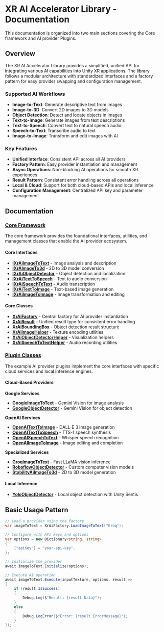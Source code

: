 # XR AI Accelerator Library - Documentation

This documentation is organized into two main sections covering the Core framework and AI provider Plugins.

## Overview

The XR AI Accelerator Library provides a simplified, unified API for integrating various AI capabilities into Unity XR applications. The library follows a modular architecture with standardized interfaces and a factory pattern for easy provider swapping and configuration management.

### Supported AI Workflows

- **Image-to-Text**: Generate descriptive text from images
- **Image-to-3D**: Convert 2D images to 3D models
- **Object Detection**: Detect and locate objects in images
- **Text-to-Image**: Generate images from text descriptions
- **Text-to-Speech**: Convert text to natural speech audio
- **Speech-to-Text**: Transcribe audio to text
- **Image-to-Image**: Transform and edit images with AI

### Key Features

- **Unified Interface**: Consistent API across all AI providers
- **Factory Pattern**: Easy provider instantiation and management
- **Async Operations**: Non-blocking AI operations for smooth XR experiences
- **Result Pattern**: Consistent error handling across all operations
- **Local & Cloud**: Support for both cloud-based APIs and local inference
- **Configuration Management**: Centralized API key and parameter management

## Documentation

### [Core Framework](Core/README.md)

The core framework provides the foundational interfaces, utilities, and management classes that enable the AI provider ecosystem.

#### Core Interfaces
- **[IXrAiImageToText](Core/IXrAiImageToText.md)** - Image analysis and description
- **[IXrAImageTo3d](Core/IXrAImageTo3d.md)** - 2D to 3D model conversion
- **[IXrAiObjectDetector](Core/IXrAiObjectDetector.md)** - Object detection and localization
- **[IXrAiTextToSpeech](Core/IXrAiTextToSpeech.md)** - Text to audio conversion
- **[IXrAiSpeechToText](Core/IXrAiSpeechToText.md)** - Audio transcription
- **[IXrAiTextToImage](Core/IXrAiTextToImage.md)** - Text-based image generation
- **[IXrAiImageToImage](Core/IXrAiImageToImage.md)** - Image transformation and editing

#### Core Classes
- **[XrAiFactory](Core/XrAiFactory.md)** - Central factory for AI provider instantiation
- **[XrAiResult](Core/XrAiResult.md)** - Unified result type for consistent error handling
- **[XrAiBoundingBox](Core/XrAiBoundingBox.md)** - Object detection result structure
- **[XrAiImageHelper](Core/XrAiImageHelper.md)** - Texture encoding utilities
- **[XrAiObjectDetectorHelper](Core/XrAiObjectDetectorHelper.md)** - Visualization helpers
- **[XrAiSpeechToTextHelper](Core/XrAiSpeechToTextHelper.md)** - Audio recording utilities

### [Plugin Classes](Plugins/README.md)

The example AI provider plugins implement the core interfaces with specific cloud services and local inference engines.

#### Cloud-Based Providers

**Google Services**
- **[GoogleImageToText](Plugins/GoogleImageToText.md)** - Gemini Vision for image analysis
- **[GoogleObjectDetector](Plugins/GoogleObjectDetector.md)** - Gemini Vision for object detection

**OpenAI Services**
- **[OpenAITextToImage](Plugins/OpenAITextToImage.md)** - DALL-E 3 image generation
- **[OpenAITextToSpeech](Plugins/OpenAITextToSpeech.md)** - TTS-1 speech synthesis
- **[OpenAISpeechToText](Plugins/OpenAISpeechToText.md)** - Whisper speech recognition
- **[OpenAIImageToImage](Plugins/OpenAIImageToImage.md)** - Image editing and completion

**Specialized Services**
- **[GroqImageToText](Plugins/GroqImageToText.md)** - Fast LLaMA vision inference
- **[RoboflowObjectDetector](Plugins/RoboflowObjectDetector.md)** - Custom computer vision models
- **[StabilityAiImageTo3d](Plugins/StabilityAiImageTo3d.md)** - 2D to 3D model generation

#### Local Inference
- **[YoloObjectDetector](Plugins/YoloObjectDetector.md)** - Local object detection with Unity Sentis

## Basic Usage Pattern

```csharp
// Load a provider using the factory
var imageToText = XrAiFactory.LoadImageToText("Groq");

// Configure with API keys and options
var options = new Dictionary<string, string>
{
    ["apiKey"] = "your-api-key",
};

// Initialize the provider
await imageToText.Initialize(options);

// Execute AI operation
await imageToText.Execute(inputTexture, options, result =>
{
    if (result.IsSuccess)
    {
        Debug.Log($"Result: {result.Data}");
    }
    else
    {
        Debug.LogError($"Error: {result.ErrorMessage}");
    }
});
```

